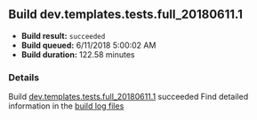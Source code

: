 ## Build dev.templates.tests.full_20180611.1
- **Build result:** `succeeded`
- **Build queued:** 6/11/2018 5:00:02 AM
- **Build duration:** 122.58 minutes
### Details
Build [dev.templates.tests.full_20180611.1](https://winappstudio.visualstudio.com/web/build.aspx?pcguid=a4ef43be-68ce-4195-a619-079b4d9834c2&builduri=vstfs%3a%2f%2f%2fBuild%2fBuild%2f25852) succeeded
Find detailed information in the [build log files](https://uwpctdiags.blob.core.windows.net/buildlogs/dev.templates.tests.full_20180611.1_logs.zip)
